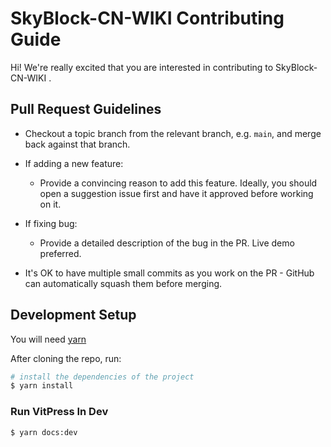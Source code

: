 # SkyBlock-CN-WIKI Contributing Guide

Hi! We're really excited that you are interested in contributing to SkyBlock-CN-WIKI .

## Pull Request Guidelines

- Checkout a topic branch from the relevant branch, e.g. `main`, and merge back against that branch.

- If adding a new feature:

  - Provide a convincing reason to add this feature. Ideally, you should open a suggestion issue first and have it approved before working on it.

- If fixing bug:

  - Provide a detailed description of the bug in the PR. Live demo preferred.

- It's OK to have multiple small commits as you work on the PR - GitHub can automatically squash them before merging.


## Development Setup

You will need [yarn](https://yarnpkg.com/)

After cloning the repo, run:

```sh
# install the dependencies of the project
$ yarn install
```

### Run VitPress In Dev

```sh
$ yarn docs:dev
```